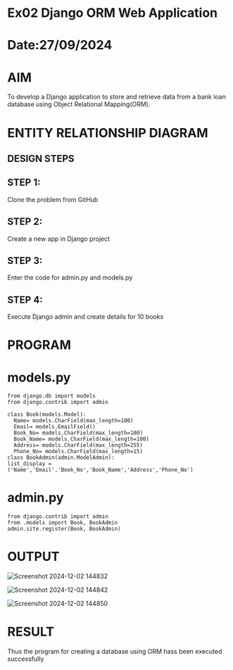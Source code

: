# Ex02 Django ORM Web Application
# Date:27/09/2024
# AIM
To develop a Django application to store and retrieve data from a bank loan database using Object Relational Mapping(ORM).

# ENTITY RELATIONSHIP DIAGRAM
## DESIGN STEPS
## STEP 1:
Clone the problem from GitHub

## STEP 2:
Create a new app in Django project

## STEP 3:
Enter the code for admin.py and models.py

## STEP 4:
Execute Django admin and create details for 10 books

# PROGRAM
 # models.py
 ```
from django.db import models
from django.contrib import admin

class Book(models.Model):
   Name= models.CharField(max_length=100)
   Email= models.EmailField()
   Book_No= models.CharField(max_length=100)
   Book_Name= models.CharField(max_length=100)
   Address= models.CharField(max_length=255)
   Phone_No= models.CharField(max_length=15)
class BookAdmin(admin.ModelAdmin):
 list_display = ('Name','Email','Book_No','Book_Name','Address','Phone_No') 
```
 # admin.py
 ```
from django.contrib import admin
from .models import Book, BookAdmin
admin.site.register(Book, BookAdmin)
```
# OUTPUT

![Screenshot 2024-12-02 144832](https://github.com/user-attachments/assets/4d3ec80d-d5a3-42da-bd7c-9a815ea97001)

![Screenshot 2024-12-02 144842](https://github.com/user-attachments/assets/5368c94c-67f3-4d01-a940-45c73fe025e6)

![Screenshot 2024-12-02 144850](https://github.com/user-attachments/assets/9fe27528-9a01-4d3f-8102-21db9e2b1418)

# RESULT
Thus the program for creating a database using ORM hass been executed successfully
